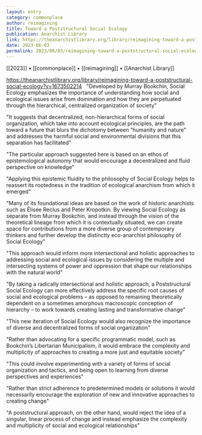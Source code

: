```yaml
---
layout: entry
category: commonplace
author: reimagining
title: Toward a Poststructural Social Ecology
publication: Anarchist Library
link: https://theanarchistlibrary.org/library/reimagining-toward-a-poststructural-social-ecology?v=1673502214
date: 2023-06-03
permalink: 2023/06/03/reimagining-toward-a-poststructural-social-ecology
---
```


[[2023]] • [[commonplace]] • [[reimagining]] • [[Anarchist Library]]

https://theanarchistlibrary.org/library/reimagining-toward-a-poststructural-social-ecology?v=1673502214
 
"Developed by Murray Bookchin, Social Ecology emphasizes the importance of understanding how social and ecological issues arise from domination and how they are perpetuated through the hierarchical, centralized organization of society"

"It suggests that decentralized, non-hierarchical forms of social organization, which take into account ecological principles, are the path toward a future that blurs the dichotomy between “humanity and nature” and addresses the harmful social and environmental divisions that this separation has facilitated"

"The particular approach suggested here is based on an ethos of epistemological autonomy that would encourage a decentralized and fluid perspective on knowledge"

"Applying this epistemic fluidity to the philosophy of Social Ecology helps to reassert its rootedness in the tradition of ecological anarchism from which it emerged"

"Many of its foundational ideas are based on the work of historic anarchists such as Élisée Reclus and Peter Kropotkin. By viewing Social Ecology as separate from Murray Bookchin, and instead through the vision of the theoretical lineage from which it is contextually situated, we can create space for contributions from a more diverse group of contemporary thinkers and further develop the distinctly eco-anarchist philosophy of Social Ecology"

"This approach would inform more intersectional and holistic approaches to addressing social and ecological issues by considering the multiple and intersecting systems of power and oppression that shape our relationships with the natural world"

"By taking a radically intersectional and holistic approach, a Poststructural Social Ecology can more effectively address the specific root causes of social and ecological problems – as opposed to remaining theoretically dependent on a sometimes amorphous macroscopic conception of hierarchy – to work towards creating lasting and transformative change"

"This new iteration of Social Ecology would also recognize the importance of diverse and decentralized forms of social organization"

"Rather than advocating for a specific programmatic model, such as Bookchin’s Libertarian Municipalism, it would embrace the complexity and multiplicity of approaches to creating a more just and equitable society"

"This could involve experimenting with a variety of forms of social organization and tactics, and being open to learning from diverse perspectives and experiences"

"Rather than strict adherence to predetermined models or solutions it would necessarily encourage the exploration of new and innovative approaches to creating change"

"A poststructural approach, on the other hand, would reject the idea of a singular, linear process of change and instead emphasize the complexity and multiplicity of social and ecological relationships"
